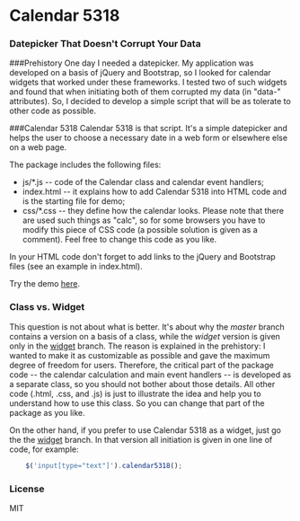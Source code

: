 # Calendar 5318
### Datepicker That Doesn't Corrupt Your Data

###Prehistory
One day I needed a datepicker. My application was developed on a basis of jQuery and Bootstrap, so I looked for calendar widgets that worked under these frameworks. I tested two of such widgets and found that when initiating both of them corrupted my data (in "data-" attributes). So, I decided to develop a simple script that will be as tolerate to other code as possible.

###Calendar 5318
Calendar 5318 is that script. It's a simple datepicker and helps the user to choose a necessary date in a web form or elsewhere else on a web page.

The package includes the following files:
- js/*.js -- code of the Calendar class and calendar event handlers;
- index.html -- it explains how to add Calendar 5318 into HTML code and is the starting file for demo;
- css/*.css -- they define how the calendar looks. Please note that there are used such things as "calc", so for some browsers you have to modify this piece of CSS code (a possible solution is given as a comment). Feel free to change this code as you like.

In your HTML code don't forget to add links to the jQuery and Bootstrap files (see an example in index.html).

Try the demo [here](http://seabrus.github.io/calendar-5318/).
 
### Class vs. Widget

This question is not about what is better. It's about why the _master_ branch contains a version on a basis of a class, while the _widget_ version is given only in the [widget](https://github.com/seabrus/calendar-5318/tree/widget) branch. The reason is explained in the prehistory: I wanted to make it as customizable as possible and gave the maximum degree of freedom for users. Therefore, the critical part of the package code -- the calendar calculation and main event handlers -- is developed as a separate class, so you should not bother about those details. All other code (.html, .css, and .js) is just to illustrate the idea and help you to understand how to use this class. So you can change that part of the package as you like.

On the other hand, if you prefer to use Calendar 5318 as a widget, just go the the [widget](https://github.com/seabrus/calendar-5318/tree/widget) branch. In that version all initiation is given in one line of code, for example:
```js
    $('input[type="text"]').calendar5318();
```

### License
MIT
